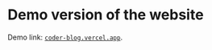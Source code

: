 # Demo version of the website

Demo link:
[`coder-blog.vercel.app`](https://coder-blog.vercel.app/).
